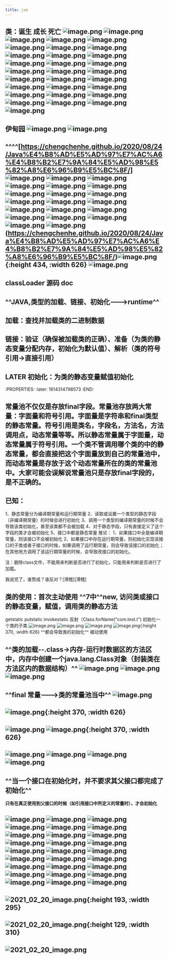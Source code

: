 ```yaml
---
title: jvm
---
```


## 类：诞生 成长 死亡 ![image.png](/assets/pages_jvm_1614339902984_0.png) ![image.png](/assets/pages_jvm_1614339934098_0.png) ![image.png](/assets/pages_jvm_1614340056748_0.png) ![image.png](/assets/pages_jvm_1614340113759_0.png) ![image.png](/assets/pages_jvm_1614340710513_0.png) ![image.png](/assets/pages_jvm_1614340958705_0.png) ![image.png](/assets/pages_jvm_1614341100763_0.png) ![image.png](/assets/pages_jvm_1614341148080_0.png) ![image.png](/assets/pages_jvm_1614341385503_0.png) ![image.png](/assets/pages_jvm_1614341505387_0.png) ![image.png](/assets/pages_jvm_1614341634183_0.png) ![image.png](/assets/pages_jvm_1614341713080_0.png) ![image.png](/assets/pages_jvm_1614341892796_0.png) ![image.png](/assets/pages_jvm_1614342022243_0.png) ![image.png](/assets/pages_jvm_1614339524191_0.png) ![image.png](/assets/pages_jvm_1614339362537_0.png) ![image.png](/assets/pages_jvm_1614339372170_0.png) ![image.png](/assets/pages_jvm_1614339287344_0.png) ![image.png](/assets/pages_jvm_1614335397374_0.png) ![image.png](/assets/pages_jvm_1614336061997_0.png) ![image.png](/assets/pages_jvm_1614336471337_0.png) ![image.png](/assets/pages_jvm_1614336669378_0.png) ![image.png](/assets/pages_jvm_1614336953296_0.png) ![image.png](/assets/pages_jvm_1614337927671_0.png) ![image.png](/assets/pages_jvm_1614338072759_0.png) ![image.png](/assets/pages_jvm_1614338480796_0.png) ![image.png](/assets/pages_jvm_1614338923662_0.png) ![image.png](/assets/pages_jvm_1614338946489_0.png) ![image.png](/assets/pages_jvm_1614339172270_0.png) ![image.png](/assets/pages_jvm_1614339186825_0.png)
## 伊甸园 ![image.png](/assets/pages_jvm_1614323076727_0.png) ![image.png](/assets/pages_jvm_1614323185585_0.png)
## ^^^^[https://chengchenhe.github.io/2020/08/24/Java%E4%B8%AD%E5%AD%97%E7%AC%A6%E4%B8%B2%E7%9A%84%E5%AD%98%E5%82%A8%E6%96%B9%E5%BC%8F/] ![image.png](/assets/pages_jvm_1614319783753_0.png) ![image.png](/assets/pages_jvm_1614319945478_0.png) ![image.png](/assets/pages_jvm_1614321547229_0.png) ![image.png](/assets/pages_jvm_1614321942871_0.png) ![image.png](/assets/pages_jvm_1614322183727_0.png) ![image.png](/assets/pages_jvm_1614322620239_0.png) ![image.png](/assets/pages_jvm_1614319511168_0.png) ![image.png](/assets/pages_jvm_1614319344090_0.png) ![image.png](/assets/pages_jvm_1614318698230_0.png) ![image.png](/assets/pages_jvm_1614318855301_0.png) ![image.png](/assets/pages_jvm_1614318870430_0.png) ![image.png](/assets/pages_jvm_1614318047330_0.png) ![image.png](/assets/pages_jvm_1614318168764_0.png) ![image.png](/assets/pages_jvm_1614317220508_0.png) ![image.png](/assets/pages_jvm_1614317405353_0.png) ![image.png](/assets/pages_jvm_1614317463251_0.png) ![image.png](/assets/pages_jvm_1614317685816_0.png) ![image.png](/assets/pages_jvm_1614317145560_0.png) ![image.png](/assets/pages_jvm_1614317090981_0.png) ![image.png](/assets/pages_jvm_1614316966494_0.png) (https://chengchenhe.github.io/2020/08/24/Java%E4%B8%AD%E5%AD%97%E7%AC%A6%E4%B8%B2%E7%9A%84%E5%AD%98%E5%82%A8%E6%96%B9%E5%BC%8F/)![image.png](/assets/pages_jvm_1614316502763_0.png){:height 434, :width 626} ![image.png](/assets/pages_jvm_1614316756431_0.png)
## classLoader 源码 doc
## ^^JAVA,类型的加载、链接、初始化--->runtime^^
## 加载：查找并加载类的二进制数据
## 链接：验证（确保被加载类的正确）、准备（为类的静态变量分配内存，初始化为默认值）、解析（类的符号引用->直接引用）
## LATER 初始化：为类的静态变量赋值初始化
:PROPERTIES:
:later: 1614314798573
:END:
## 常量池不仅仅是存放final字段。常量池存放两大常量：字面量和符号引用。字面量是字符串和final类型的静态常量。符号引用是类名，字段名，方法名，方法调用点，动态常量等等。所以静态常量属于字面量，动态常量属于符号引用。一个类不管调用哪个类的中的静态常量，都会直接把这个字面量放到自己的常量池中，而动态常量是存放于这个动态常量所在的类的常量池中。大家可能会误解说常量池只是存放final字段的，是不正确的。
## 已知：
1、静态常量分为编译期常量和运行期常量
2、读取或设置一个类型的静态字段（非编译期常量）的时候会进行初始化
3、调用一个类型的编译期常量的时候不会导致该类初始化，甚至该类都不会被加载
4、对于静态字段，只有直接定义了这个字段的类才会被初始化
5、接口中都是静态常量
推论：
1、如果接口中全是编译期常量，则该接口不会被初始化
2、如果接口中存在运行期常量，则初始化实现该接口的子类或者子接口的时候，如果调用了运行期常量，则会导致该接口的初始化；在其他地方调用了该运行期常量的时候，会导致改接口的初始化。

注：删除class文件，不能用来判断是否进行了初始化，只能用来判断是否进行了加载。

我说完了，谁赞成？谁反对？[滑稽][滑稽]
## 类的使用：首次主动使用 ^^7中^^new, 访问类或接口的静态变量，赋值，调用类的静态方法
getstatic putstatic invokestatic 反射（Class.forName("com.test.t") 初始化一个类的子类 ![image.png](/assets/pages_jvm_1614310457526_0.png) ![image.png](/assets/pages_jvm_1614310641420_0.png) ![image.png](/assets/pages_jvm_1614311474453_0.png) ![image.png](/assets/pages_jvm_1614260950025_0.png){:height 370, :width 626} ^^都会导致类的初始化^^
被动使用
## ^^类的加载--.class->内存-运行时数据区的方法区中，内存中创建一个java.lang.Class对象（封装类在方法区内的数据结构）^^ ![image.png](/assets/pages_jvm_1614261161716_0.png) ![image.png](/assets/pages_jvm_1614261422811_0.png) ![image.png](/assets/pages_jvm_1614261819295_0.png)
## ^^final 常量--->类的常量池当中^^ ![image.png](/assets/pages_jvm_1614262072348_0.png)
## ![image.png](/assets/pages_jvm_1614260024725_0.png){:height 370, :width 626}
## ![image.png](/assets/pages_jvm_1614262428015_0.png) ![image.png](/assets/pages_jvm_1614262973414_0.png){:height 370, :width 626}
## ![image.png](/assets/pages_jvm_1614263249004_0.png) ![image.png](/assets/pages_jvm_1614263396865_0.png) ![image.png](/assets/pages_jvm_1614263634984_0.png) ![image.png](/assets/pages_jvm_1614263648460_0.png)
## ^^当一个接口在初始化时，并不要求其父接口都完成了初始化^^
**只有在真正使用到父接口的时候（如引用接口中所定义的常量时），才会初始化**
## ![image.png](/assets/pages_jvm_1614264630030_0.png) ![image.png](/assets/pages_jvm_1614264731106_0.png) ![image.png](/assets/pages_jvm_1614264935131_0.png) ![image.png](/assets/pages_jvm_1614264951467_0.png) ![image.png](/assets/pages_jvm_1614268993393_0.png) ![image.png](/assets/pages_jvm_1614269078750_0.png) ![image.png](/assets/pages_jvm_1614269088892_0.png) ![image.png](/assets/pages_jvm_1614269117853_0.png) ![image.png](/assets/pages_jvm_1614269131344_0.png) ![image.png](/assets/pages_jvm_1614269172304_0.png) ![image.png](/assets/pages_jvm_1614269184522_0.png) ![image.png](/assets/pages_jvm_1614269309122_0.png) ![image.png](/assets/pages_jvm_1614269366106_0.png) ![image.png](/assets/pages_jvm_1614269378113_0.png) ![image.png](/assets/pages_jvm_1614269442105_0.png) ![image.png](/assets/pages_jvm_1614269499269_0.png) ![image.png](/assets/pages_jvm_1614269810640_0.png) ![image.png](/assets/pages_jvm_1614270648280_0.png) ![image.png](/assets/pages_jvm_1614270705512_0.png) ![image.png](/assets/pages_jvm_1614271028792_0.png) ![image.png](/assets/pages_jvm_1614272277645_0.png) ![image.png](/assets/pages_jvm_1614272676983_0.png) ![image.png](/assets/pages_jvm_1614272878250_0.png) ![image.png](/assets/pages_jvm_1614273169055_0.png) ![image.png](/assets/pages_jvm_1614309188118_0.png) ![image.png](/assets/pages_jvm_1614309414204_0.png) ![image.png](/assets/pages_jvm_1614309482585_0.png)
##
##
##
## ![2021_02_20_image.png](https://cdn.logseq.com/%2F7aa8ab99-753a-4230-847b-43a1c3a3ef4797c840bd-c3e1-49cc-970a-4b9827da75422021_02_20_image.png?Expires=4767385989&Signature=UwomT7eWMKO28zVNEkObg4AI4Q0J15iUfiaVOtDxJNU7jKldcIfxnBqaWkg6BdYMLBseIty1QCdx6BTJS5johjPYqEhkiBdZs9i0vDkR7WgNHYLbttOcIglP4l4WChvnAF2l3zQACLz82SNNi-du6cHk42ZXd6wepNU1jQyyvcoBQaB2Q9BfUIlxc6xK7nJ9OWLVcTTNwhdwp7D~hIfiGW69eiGdZWTA1Mu~ZczRHOLrtTkZjdbg1VqTxCF-UyLxcRBcT88B3KY2PJVVZ4BoOcYAcWuDWlWcEvk2UUqRdbLG9-tswSk2VMg7skxDgKAnRLAupNO2jPPgfpmEv-d0WA__&Key-Pair-Id=APKAJE5CCD6X7MP6PTEA){:height 193, :width 295}
## ![2021_02_20_image.png](https://cdn.logseq.com/%2F7aa8ab99-753a-4230-847b-43a1c3a3ef47c72c2622-9ea5-49d4-b5d4-b7b47654e34b2021_02_20_image.png?Expires=4767392525&Signature=kpyVeXDOo2bzHp2oUagRcg2Nwg2~WjMwT3WLKGtXEYU4E-XTdsBckFLHf3jVQhdRK5gJ11l9Ee0jDBRNaMQgItOHleEpZfG~pfhIdOYGTA5Ub2ybVVKFLtzG0ZvVgZjPYRvnjGQ9QBNdRKa~975skP8h8~mmhSN7nx689OXwRYa53l2j4qCgQe6GQv62x9gAbBAL3B3~NK3gZGG5oWRfHFZMF9IErQg6VLf3kJpt-RrC40o8X43AW9D3n-AbdMWSsfkPs2P831IB0jPJMrDI0UxSkbhvRLDfgCe6cl69conrZIiedBWSfQI4VcM-WeL2k9PU8b6vCLsTCx48iIFcjg__&Key-Pair-Id=APKAJE5CCD6X7MP6PTEA){:height 129, :width 310}
## ![2021_02_20_image.png](https://cdn.logseq.com/%2F7aa8ab99-753a-4230-847b-43a1c3a3ef47b07fc96e-0461-4dc0-974b-db145855f4082021_02_20_image.png?Expires=4767403581&Signature=VdzrpAhIt3U2MKCXj1kOTWproymRSqp3Ei8fas15UjyZVOkWEm7jld9lYYHDMBERO6fJREhC7fGgUYsBo-83bPgcKNQfyRMbEXt0uVLZmDR-Oeu64t9DKxVdREeZqirrfy6aZ~cDNpIMPQvMYbQiRmSn--sLx9ejYP5Mjsi4EU9qTcWEF5H4twkmVGW7lSL1CNuc-5JakAUBZ13FGMCVM2qa3tnEJxdUX7PHTzp2hG7VyUq5b4MyVk4uxs92b295dCMP8~JpdXQRk2Zx0I7DzOiVs~7FfrL5KZXVGkD7d-SSJsQizPJmvF-Jx5r2G~ompG5dBZNs9tT2eKp4o6R-dg__&Key-Pair-Id=APKAJE5CCD6X7MP6PTEA)
##

